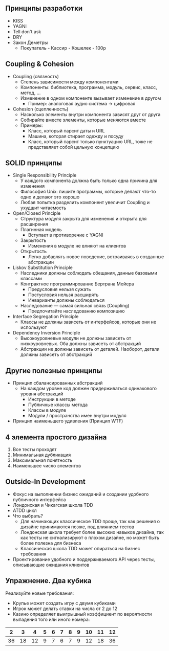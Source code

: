 ## Принципы разработки
- KISS
- YAGNI
- Tell don't ask
- DRY
- Закон Деметры
  - Покупатель - Кассир - Кошелек - 100р

##  Coupling & Cohesion
- Coupling (связность)
  - Степень зависимости между компонентами
  - Компоненты: библиотека, программа, модуль, сервис, класс, метод, ...
  - Изменение в одном компоненте вызывает изменение в другом
    - Пример: аналоговая аудио система → цифровая
- Cohesion (сцепленность)
  - Насколько элементы внутри компонента зависят друг от друга
  - Собирайте вместе элементы, которые меняются вместе
  - Примеры:
    - Класс, который парсит даты и URL
    - Машина, которая стирает одежду и посуду
    - Класс, который парсит только пунктуацию URL, тоже не представляет собой цельную концепцию

## SOLID принципы
- Single Responsibility Principle
  - У каждого компонента должна быть только одна причина для изменения
  - Философия Unix: пишите программы, которые делают что-то одно и делают это хорошо
  - Любая попытка разделить компонент увеличит Coupling и ухудшит читаемость
- Open/Closed Principle
  - Структура модуля закрыта для изменения и открыта для расширения
  - Плагинная модель
    - Вступает в противоречие с YAGNI
  - Закрытость
    - Изменения в модуле не влияют на клиентов
  - Открытость
    - Легко добавлять новое поведение, встраиваясь в созданные абстракции
- Liskov Substitution Principle
  - Наследники должны соблюдать обещания, данные базовыми классами
  - Контрактное программирование Бертрана Мейера
    - Предусловия нельзя сужать
    - Постусловия нельзя расширять
    - Инварианты должны соблюдаться
  - Наследование — самая сильная связь (Coupling)
    - Предпочитайте наследованию композицию
- Interface Segregation Principle
  - Классы не должны зависеть от интерфейсов, которые они не используют
- Dependency Inversion Principle
  - Высокоуровневые модули не должны зависеть от низкоуровневых. Оба должны зависеть от абстракций
  - Абстракции не должны зависеть от деталей. Наоборот, детали должны зависеть от абстракций
 
##  Другие полезные принципы
- Принцип сбалансированных абстракций
  - На каждом уровне код должен придерживаться одинакового уровня абстракций
    - Инструкции в методе
    - Публичные классы метода
    - Классы в модуле
    - Модули / пространства имен внутри модуля
- Принцип наименьшего удивления (Принцип WTF)

## 4 элемента простого дизайна
1. Все тесты проходят
2. Минимальная дубликация
3. Максимальная понятность
4. Наименьшее число элементов

## Outside-In Development
- Фокус на выполнении бизнес ожиданий и создании удобного публичного интерфейса
- Лондонская и Чикагская школа TDD
- ATDD цикл
- Что выбрать?
  - Для начинающих классическое TDD проще, так как решения о дизайне принимаются позже, под влиянием тестов
  - Лондонская школа требует более высоких навыков дизайна, так как тесты не сигнализируют о плохом дизайне, но может быть более полезна для бизнеса
  - Классическая школа TDD может опираться на бизнес требования
- Проектирование удобного и поддерживаемого API через тесты, описывающие ожидания клиентов

## Упражнение. Два кубика
Реализуйте новые требования:
- Крупье может создать игру с двумя кубиками
- Игрок может делать ставки на числа от 2 до 12
- Казино определяет выигрышный коэффициент по вероятности выпадения того или иного номера:

|  2 |  3 |  4 | 5 | 6 | 7 | 8 | 9 | 10 | 11 | 12 |
|----|----|----|---|---|---|---|---|----|----|----|
| 36 | 18 | 12 | 9 | 7 | 6 | 7 | 9 | 12 | 18 | 36 |
